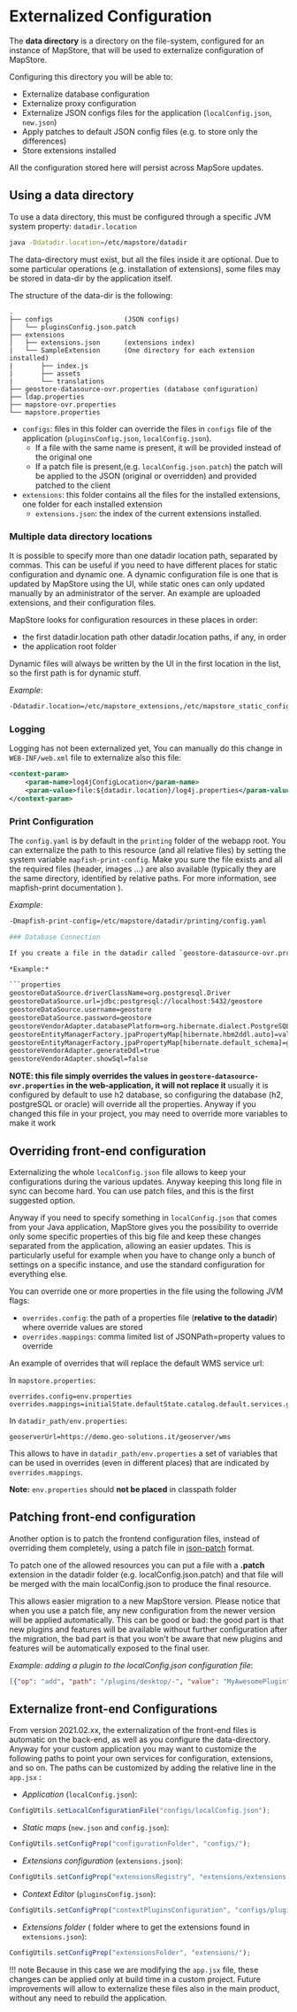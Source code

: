 # Externalized Configuration

The **data directory** is a directory on the file-system, configured for an instance of MapStore, that will be used to externalize configuration of MapStore.

Configuring this directory you will be able to:

- Externalize database configuration
- Externalize proxy configuration
- Externalize JSON configs files for the application (`localConfig.json`, `new.json`)
- Apply patches to default JSON config files (e.g. to store only the differences)
- Store extensions installed

All the configuration stored here will persist across MapSore updates.

## Using a data directory

To use a data directory, this must be configured through a specific JVM system property: `datadir.location`

```sh
java -Ddatadir.location=/etc/mapstore/datadir
```

The data-directory must exist, but all the files inside it are optional. Due to some particular operations (e.g. installation of extensions), some files may be stored in data-dir by the application itself.

The structure of the data-dir is the following:

```text
.
├── configs                  (JSON configs)
│   └── pluginsConfig.json.patch
├── extensions
│   ├── extensions.json      (extensions index)
|   └── SampleExtension      (One directory for each extension installed)
|       ├── index.js
|       ├── assets
|       └── translations
├── geostore-datasource-ovr.properties (database configuration)
├── ldap.properties
├── mapstore-ovr.properties
└── mapstore.properties

```

- `configs`: files in this folder can override the files in `configs` file of the application (`pluginsConfig.json`, `localConfig.json`).
  - If a file with the same name is present, it will be provided instead of the original one
  - If a patch file is present,(e.g. `localConfig.json.patch`) the patch will be applied to the JSON (original or overridden) and provided patched to the client
- `extensions`: this folder contains all the files for the installed extensions, one folder for each installed extension
  - `extensions.json`: the index of the current extensions installed.

### Multiple data directory locations

It is possible to specify more than one datadir location path, separated by commas. This can be useful if you
need to have different places for static configuration and dynamic one.
A dynamic configuration file is one that is updated by MapStore using the UI, while static ones can only updated manually
by an administrator of the server. An example are uploaded extensions, and their configuration files.

MapStore looks for configuration resources in these places in order:

- the first datadir.location path
 other datadir.location paths, if any, in order
- the application root folder

Dynamic files will always be written by the UI in the first location in the list, so the first path is for dynamic stuff.

*Example*:

```sh
-Ddatadir.location=/etc/mapstore_extensions,/etc/mapstore_static_config
```

### Logging

Logging has not been externalized yet, You can manually do this change in `WEB-INF/web.xml` file to externalize also this file:

```xml
<context-param>
    <param-name>log4jConfigLocation</param-name>
    <param-value>file:${datadir.location}/log4j.properties</param-value>
</context-param>
```

### Print Configuration

The `config.yaml` is by default in the `printing` folder of the webapp root. You can externalize the path to this resource (and all relative files) by setting the system variable `mapfish-print-config`. Make you sure the file exists and all the required files (header, images ...) are also available (typically they are the same directory, identified by relative paths. For more information, see mapfish-print documentation ).

*Example*:

```sh
-Dmapfish-print-config=/etc/mapstore/datadir/printing/config.yaml

### Database Connection

If you create a file in the datadir called `geostore-datasource-ovr.properties` , it will be used and override the current

*Example:*

```properties
geostoreDataSource.driverClassName=org.postgresql.Driver
geostoreDataSource.url=jdbc:postgresql://localhost:5432/geostore
geostoreDataSource.username=geostore
geostoreDataSource.password=geostore
geostoreVendorAdapter.databasePlatform=org.hibernate.dialect.PostgreSQLDialect
geostoreEntityManagerFactory.jpaPropertyMap[hibernate.hbm2ddl.auto]=validate
geostoreEntityManagerFactory.jpaPropertyMap[hibernate.default_schema]=geostore
geostoreVendorAdapter.generateDdl=true
geostoreVendorAdapter.showSql=false
```

**NOTE: this file simply overrides the values in `geostore-datasource-ovr.properties` in the web-application, it will not replace it** usually it is configured by default to use h2 database, so configuring the database (h2, postgreSQL or oracle) will override all the properties. Anyway if you changed this file in your project, you may need to override more variables to make it work

## Overriding front-end configuration

Externalizing the whole `localConfig.json` file allows to keep your configurations during the various updates. Anyway keeping this long file in sync can become hard.
You can use patch files, and this is the first suggested option.

Anyway if you need to specify something in `localConfig.json` that comes from your Java application, MapStore gives you the possibility to override only some specific properties of this big file and keep these changes separated from the application,
allowing an easier updates.
This is particularly useful for example when you have to change only a bunch of settings on a specific instance, and use the standard configuration for everything else.

You can override one or more properties in the file using the following JVM flags:

- `overrides.config`: the path of a properties file (**relative to the datadir**) where override values are stored
- `overrides.mappings`: comma limited list of JSONPath=property values to override

An example of overrides that will replace the default WMS service url:

In `mapstore.properties`:

```properties
overrides.config=env.properties
overrides.mappings=initialState.defaultState.catalog.default.services.gs_stable_wms.url=geoserverUrl
```

In `datadir_path/env.properties`:

```properties
geoserverUrl=https://demo.geo-solutions.it/geoserver/wms
```

This allows to have in `datadir_path/env.properties` a set of variables that can be used in overrides (even in different places) that are indicated by `overrides.mappings`.

**Note:** `env.properties` should **not be placed** in classpath folder

## Patching front-end configuration

Another option is to patch the frontend configuration files, instead of overriding them completely, using a patch file
in [json-patch](http://jsonpatch.com/) format.

To patch one of the allowed resources you can put a file with a **.patch** extension in the datadir folder (e.g. localConfig.json.patch) and that file will be merged with the main localConfig.json to produce the final resource.

This allows easier migration to a new MapStore version. Please notice that when you use a patch file, any new configuration from
the newer version will be applied automatically. This can be good or bad: the good part is that new plugins and features will be available without further configuration after the migration, the bad part is that you won't be aware that new plugins and features will be automatically exposed to the final user.

*Example: adding a plugin to the localConfig.json configuration file*:

```json
[{"op": "add", "path": "/plugins/desktop/-", "value": "MyAwesomePlugin"}]
```

## Externalize front-end Configurations

From version 2021.02.xx, the externalization of the front-end files is automatic on the back-end, as well as you configure the data-directory.
Anyway for your custom application you may want to customize the following paths to point your own services for configuration, extensions, and so on.
The paths can be customized by adding the relative line in the `app.jsx` :

- *Application* (`localConfig.json`):

```javascript
ConfigUtils.setLocalConfigurationFile("configs/localConfig.json");
```

- *Static maps* (`new.json` and `config.json`):

```javascript
ConfigUtils.setConfigProp("configurationFolder", "configs/");
```

- *Extensions configuration* (`extensions.json`):

```javascript
ConfigUtils.setConfigProp("extensionsRegistry", "extensions/extensions.json");
```

- *Context Editor* (`pluginsConfig.json`):

```javascript
ConfigUtils.setConfigProp("contextPluginsConfiguration", "configs/pluginsConfig.json");
```

- *Extensions folder* ( folder where to get the extensions found in `extensions.json`):

```javascript
ConfigUtils.setConfigProp("extensionsFolder", "extensions/");
```

!!! note
    Because in this case we are modifying the `app.jsx` file, these changes can be applied only at build time in a custom project.
    Future improvements will allow to externalize these files also in the main product, without any need to rebuild the application.
